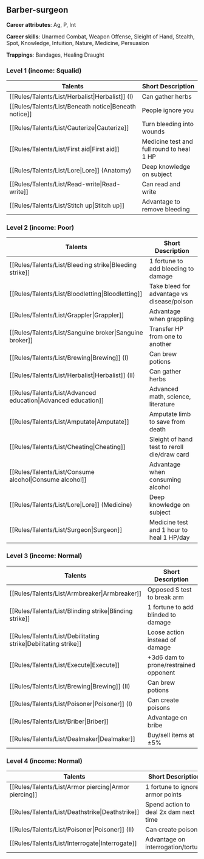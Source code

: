 
## Barber-surgeon

**Career attributes**: Ag, P, Int

**Career skills**: Unarmed Combat, Weapon Offense, Sleight of Hand, Stealth, Spot, Knowledge, Intuition, Nature, Medicine, Persuasion

**Trappings**: Bandages, Healing Draught

### Level 1 (income: Squalid)

| Talents | Short Description |
| --- | --- |
| [[Rules/Talents/List/Herbalist\|Herbalist]] (I) | Can gather herbs |
| [[Rules/Talents/List/Beneath notice\|Beneath notice]] | People ignore you |
| [[Rules/Talents/List/Cauterize\|Cauterize]] | Turn bleeding into wounds |
| [[Rules/Talents/List/First aid\|First aid]] | Medicine test and full round to heal 1 HP |
| [[Rules/Talents/List/Lore\|Lore]] (Anatomy) | Deep knowledge on subject |
| [[Rules/Talents/List/Read-write\|Read-write]] | Can read and write |
| [[Rules/Talents/List/Stitch up\|Stitch up]] | Advantage to remove bleeding |


### Level 2 (income: Poor)

| Talents | Short Description |
| --- | --- |
| [[Rules/Talents/List/Bleeding strike\|Bleeding strike]] | 1 fortune to add bleeding to damage |
| [[Rules/Talents/List/Bloodletting\|Bloodletting]] | Take bleed for advantage vs disease/poison |
| [[Rules/Talents/List/Grappler\|Grappler]] | Advantage when grappling |
| [[Rules/Talents/List/Sanguine broker\|Sanguine broker]] | Transfer HP from one to another |
| [[Rules/Talents/List/Brewing\|Brewing]] (I) | Can brew potions |
| [[Rules/Talents/List/Herbalist\|Herbalist]] (II) | Can gather herbs |
| [[Rules/Talents/List/Advanced education\|Advanced education]] | Advanced math, science, literature |
| [[Rules/Talents/List/Amputate\|Amputate]] | Amputate limb to save from death |
| [[Rules/Talents/List/Cheating\|Cheating]] | Sleight of hand test to reroll die/draw card |
| [[Rules/Talents/List/Consume alcohol\|Consume alcohol]] | Advantage when consuming alcohol |
| [[Rules/Talents/List/Lore\|Lore]] (Medicine) | Deep knowledge on subject |
| [[Rules/Talents/List/Surgeon\|Surgeon]] | Medicine test and 1 hour to heal 1 HP/day |


### Level 3 (income: Normal)

| Talents | Short Description |
| --- | --- |
| [[Rules/Talents/List/Armbreaker\|Armbreaker]] | Opposed S test to break arm |
| [[Rules/Talents/List/Blinding strike\|Blinding strike]] | 1 fortune to add blinded to damage |
| [[Rules/Talents/List/Debilitating strike\|Debilitating strike]] | Loose action instead of damage |
| [[Rules/Talents/List/Execute\|Execute]] | +3d6 dam to prone/restrained opponent |
| [[Rules/Talents/List/Brewing\|Brewing]] (II) | Can brew potions |
| [[Rules/Talents/List/Poisoner\|Poisoner]] (I) | Can create poisons |
| [[Rules/Talents/List/Briber\|Briber]] | Advantage on bribe |
| [[Rules/Talents/List/Dealmaker\|Dealmaker]] | Buy/sell items at ±5% |


### Level 4 (income: Normal)

| Talents | Short Description |
| --- | --- |
| [[Rules/Talents/List/Armor piercing\|Armor piercing]] | 1 fortune to ignore armor points |
| [[Rules/Talents/List/Deathstrike\|Deathstrike]] | Spend action to deal 2x dam next time |
| [[Rules/Talents/List/Poisoner\|Poisoner]] (II) | Can create poisons |
| [[Rules/Talents/List/Interrogate\|Interrogate]] | Advantage on interrogation/torture |


